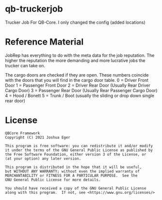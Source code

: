 # qb-truckerjob
Trucker Job For QB-Core.
I only changed the config (added locations)

# Reference Material

JobRep has everything to do with the meta data for the job reputation. The higher the reputation the more demanding and more lucrative jobs the trucker can take on.

The cargo doors are checked if they are open.
These numbers coincide with the doors that you will find in the cargo door table.
0 = Driver Front Door
1 = Passenger Front Door
2 = Driver Rear Door (Usually Rear Driver Cargo Door)
3 = Passenger Rear Door (Usually Rear Passenger Cargo Door)
4 = Hood / Bonett
5 = Trunk / Boot (usually the sliding or drop down single rear door)

# License

    QBCore Framework
    Copyright (C) 2021 Joshua Eger

    This program is free software: you can redistribute it and/or modify
    it under the terms of the GNU General Public License as published by
    the Free Software Foundation, either version 3 of the License, or
    (at your option) any later version.

    This program is distributed in the hope that it will be useful,
    but WITHOUT ANY WARRANTY; without even the implied warranty of
    MERCHANTABILITY or FITNESS FOR A PARTICULAR PURPOSE.  See the
    GNU General Public License for more details.

    You should have received a copy of the GNU General Public License
    along with this program.  If not, see <https://www.gnu.org/licenses/>
